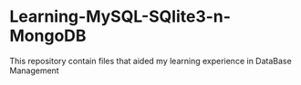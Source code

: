 # Learning-MySQL-SQlite3-n-MongoDB
This repository contain files that aided my learning experience in DataBase Management 
